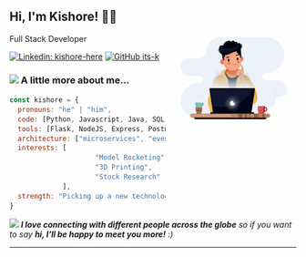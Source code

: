 <h2> Hi, I'm Kishore! 👨‍💻</h2>
<img align='right' src="kk.gif" width="230">
<p>Full Stack Developer</p>

[![Linkedin: kishore-here](https://img.shields.io/badge/-Kishore-blue?style=flat-square&logo=Linkedin&logoColor=white&link=https://www.linkedin.com/in/kishore-here/)](https://www.linkedin.com/in/kishore-here/)
[![GitHub its-k](https://img.shields.io/github/followers/its-k?label=follow&style=social)](https://github.com/its-k)


### <img src="https://media.giphy.com/media/VgCDAzcKvsR6OM0uWg/giphy.gif" width="50"> A little more about me...  

```javascript
const kishore = {
  pronouns: "he" | "him",
  code: [Python, Javascript, Java, SQL],
  tools: [Flask, NodeJS, Express, Postman, Docker, AWS EC2, Heroku],
  architecture: ["microservices", "event-driven", "distributed systems"],
  interests: [
                     "Model Rocketing",
                     "3D Printing",
                     "Stock Research"
             ],
  strength: "Picking up a new technology or tool isn't a problem"
}
```

<img src="https://media.giphy.com/media/LnQjpWaON8nhr21vNW/giphy.gif" width="60"> <em><b>I love connecting with different people across the globe</b> so if you want to say <b>hi, I'll be happy to meet you more!</b> :)</em>

---
